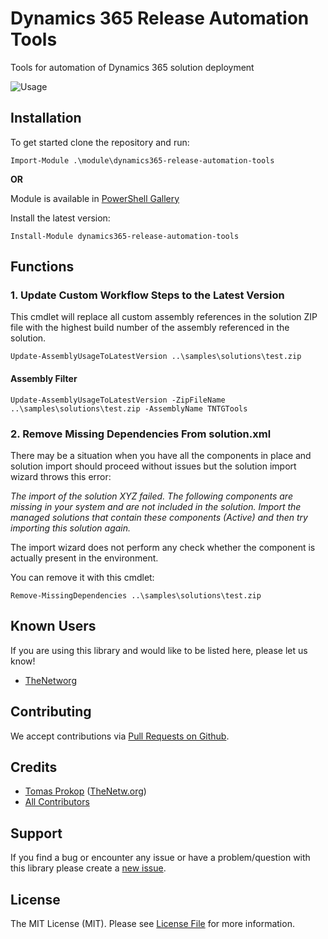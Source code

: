 # Dynamics 365 Release Automation Tools
Tools for automation of Dynamics 365 solution deployment

![Usage](https://media.giphy.com/media/dtBYOo7T6APTEHXOno/giphy.gif)



## Installation
To get started clone the repository and run:

```
Import-Module .\module\dynamics365-release-automation-tools
```

**OR**

Module is available in [PowerShell Gallery](https://www.powershellgallery.com/packages/dynamics365-release-automation-tools)

Install the latest version:

```
Install-Module dynamics365-release-automation-tools
```

## Functions

### 1. Update Custom Workflow Steps to the Latest Version

This cmdlet will replace all custom assembly references in the solution ZIP file with the highest build number of the assembly referenced in the solution.

```
Update-AssemblyUsageToLatestVersion ..\samples\solutions\test.zip
```

#### Assembly Filter
```
Update-AssemblyUsageToLatestVersion -ZipFileName ..\samples\solutions\test.zip -AssemblyName TNTGTools
```

### 2. Remove Missing Dependencies From solution.xml

There may be a situation when you have all the components in place and solution import should proceed without issues but the solution import wizard throws this error:

*The import of the solution XYZ failed. The following components are missing in your system and are not included in the solution. Import the managed solutions that contain these components (Active) and then try importing this solution again.*

The import wizard does not perform any check whether the component is actually present in the environment.

You can remove it with this cmdlet:

```
Remove-MissingDependencies ..\samples\solutions\test.zip
```

## Known Users
If you are using this library and would like to be listed here, please let us know!
- [TheNetworg](https://blog.thenetw.org)

## Contributing
We accept contributions via [Pull Requests on Github](https://github.com/TheNetworg/dynamics365-release-automation-tools).

## Credits
- [Tomas Prokop](https://github.com/TomProkop) ([TheNetw.org](https://thenetw.org))
- [All Contributors](https://github.com/TheNetworg/dynamics365-release-automation-tools/contributors)

## Support
If you find a bug or encounter any issue or have a problem/question with this library please create a [new issue](https://github.com/TheNetworg/dynamics365-release-automation-tools/issues).

## License
The MIT License (MIT). Please see [License File](https://github.com/TheNetworg/dynamics365-release-automation-tools/blob/master/LICENSE) for more information.